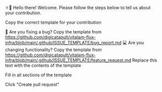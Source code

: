 ⚛👋 Hello there! Welcome. Please follow the steps below to tell us about your contribution.

Copy the correct template for your contribution

🐛 Are you fixing a bug? Copy the template from https://github.com/digicatapult/vitalam-flux-infra/blob/main/.github/ISSUE_TEMPLATE/bug_report.md
💻 Are you changing functionality? Copy the template from https://github.com/digicatapult/vitalam-flux-infra/blob/main/.github/ISSUE_TEMPLATE/feature_request.md
Replace this text with the contents of the template

Fill in all sections of the template

Click "Create pull request"
